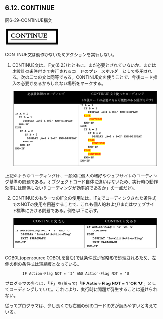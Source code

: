 ## 6.12. CONTINUE

図6-39-CONTINUE構文

![alt text](Image/6-39-Continue.png)

CONTINUE文は動作がないためアクションを実行しない。

1. CONTINUE文は、IF文(6.23)とともに、まだ必要とされていないか、または未設計の条件付きで実行されるコードのプレースホルダーとして多用される。次の二つの文は同等である。CONTINUE文を使うことで、今後コード挿入の必要があるかもしれない場所をマークする。

    ![Alt text](Image/6-12-1.png)

上記のようなコーディングは、一般的に個人の嗜好やウェブサイトのコーディング基準の問題である。オブジェクトコード自体に違いはないため、実行時の動作効率には関係しない(「コーディングが効率的であるか」の一点だけ)。

2. CONTINUEのもう一つのIF文の使用法は、IF文でコーディングされた条件式でのNOTの使用を回避することで、これも個人的および/またはウェブサイト標準における問題である。例を以下に示す。

    ![Alt text](Image/6-12-2.png)

COBOL(opensource COBOLを含む)では条件式が省略形で処理されるため、左側の例の条件式は短縮版となっている。

            IF Action-Flag NOT = ‘I’ AND Action-Flag NOT = ‘U’

プログラマの多くは、「IF」を(誤って)「**IF Action-Flag NOT = ‘I’ OR ‘U’**」としてコーディングしていた。これにより、実行時に問題が発生することは避けられない。

従ってプログラマは、少し長くても右側の例のコードの方が読みやすいと考えている。
